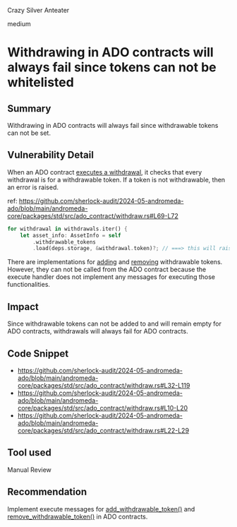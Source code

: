 Crazy Silver Anteater

medium

# Withdrawing in ADO contracts will always fail since tokens can not be whitelisted

## Summary
Withdrawing in ADO contracts will always fail since withdrawable tokens can not be set.

## Vulnerability Detail
When an ADO contract [executes a withdrawal](https://github.com/sherlock-audit/2024-05-andromeda-ado/blob/main/andromeda-core/packages/std/src/ado_contract/withdraw.rs#L32-L119), it checks that every withdrawal is for a withdrawable token. If a token is not withdrawable, then an error is raised.

ref: https://github.com/sherlock-audit/2024-05-andromeda-ado/blob/main/andromeda-core/packages/std/src/ado_contract/withdraw.rs#L69-L72
```rust
for withdrawal in withdrawals.iter() {
    let asset_info: AssetInfo = self
        .withdrawable_tokens
        .load(deps.storage, &withdrawal.token)?; // ===> this will raise an error when loading a withdrawable that does not exist
```

There are implementations for [adding](https://github.com/sherlock-audit/2024-05-andromeda-ado/blob/main/andromeda-core/packages/std/src/ado_contract/withdraw.rs#L10-L20) and [removing](https://github.com/sherlock-audit/2024-05-andromeda-ado/blob/main/andromeda-core/packages/std/src/ado_contract/withdraw.rs#L22-L29) withdrawable tokens. However, they can not be called from the ADO contract because the execute handler does not implement any messages for executing those functionalities. 

## Impact
Since withdrawable tokens can not be added to and will remain empty for ADO contracts, withdrawals will always fail for ADO contracts.

## Code Snippet
- https://github.com/sherlock-audit/2024-05-andromeda-ado/blob/main/andromeda-core/packages/std/src/ado_contract/withdraw.rs#L32-L119
- https://github.com/sherlock-audit/2024-05-andromeda-ado/blob/main/andromeda-core/packages/std/src/ado_contract/withdraw.rs#L10-L20
- https://github.com/sherlock-audit/2024-05-andromeda-ado/blob/main/andromeda-core/packages/std/src/ado_contract/withdraw.rs#L22-L29
  
## Tool used
Manual Review

## Recommendation
Implement execute messages for [add_withdrawable_token()](https://github.com/sherlock-audit/2024-05-andromeda-ado/blob/main/andromeda-core/packages/std/src/ado_contract/withdraw.rs#L10-L20) and [remove_withdrawable_token()](https://github.com/sherlock-audit/2024-05-andromeda-ado/blob/main/andromeda-core/packages/std/src/ado_contract/withdraw.rs#L22-L29) in ADO contracts.